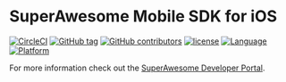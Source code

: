 SuperAwesome Mobile SDK for iOS
===============================

[![CircleCI](https://img.shields.io/circleci/project/github/SuperAwesomeLTD/sa-mobile-sdk-ios.svg)]() [![GitHub tag](https://img.shields.io/github/tag/SuperAwesomeLTD/sa-mobile-sdk-ios.svg)]() [![GitHub contributors](https://img.shields.io/github/contributors/SuperAwesomeLTD/sa-mobile-sdk-ios.svg)]() [![license](https://img.shields.io/github/license/SuperAwesomeLTD/sa-mobile-sdk-ios.svg)]() [![Language](https://img.shields.io/badge/language-objectivec-f48041.svg?style=flat)]() [![Platform](https://img.shields.io/badge/platform-ios-lightgrey.svg)]()

For more information check out the [SuperAwesome Developer Portal](http://doc.superawesome.tv/sa-mobile-sdk-ios/latest/).
